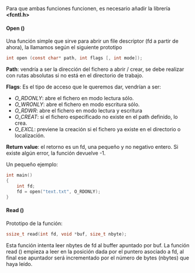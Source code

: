 Para que ambas funciones funcionen, es necesario añadir la librería **<fcntl.h>** 

#### Open ()

Una función simple que sirve para abrir un file descriptor (fd a partir de ahora), la llamamos según el siguiente prototipo

```c
int open (const char* path, int flags [, int mode]);
```

**Path**:  vendría a ser la dirección del fichero a abrir / crear, se debe realizar con rutas absolutas si no está en el directorio de trabajo.

**Flags**: Es el tipo de acceso que le queremos dar, vendrían a ser:
- *O_RDONLY*: abre el fichero en modo lectura sólo.
- *O_WRONLY*: abre el fichero en modo escritura sólo.
- *O_RDWR*:  abre el fichero en modo lectura y escritura
- *O_CREAT*: si el fichero especificado no existe en el path definido, lo crea.
- *O_EXCL*: previene la creación si el fichero ya existe en el directorio o localización.

**Return value**: el retorno es un fd, una pequeño y no negativo entero. Si existe algún error, la función devuelve -1.

Un pequeño ejemplo:

```c
int main()
{
    int fd;
    fd = open("text.txt", O_RDONLY);
}
```

#### Read ()

Prototipo de la función:

```c
ssize_t read(int fd, void *buf, size_t nbyte);
```

Esta función intenta leer nbytes de fd al buffer apuntado por buf. La función read () empieza a leer en la posición dada por el puntero asociado a fd, al final ese apuntador será incrementado por el número de bytes (nbytes) que haya leído.